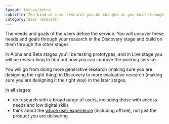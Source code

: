 ```yaml
---
layout: intros/intro
subtitle: The kind of user research you do changes as you move through the service design and delivery process.
category: User research
---
```


The needs and goals of the users define the service. You will uncover these needs and goals through your research in the Discovery stage and build on them through the other stages.

In Alpha and Beta stages you'll be testing prototypes, and in Live stage you will be researching to find out how you can improve the working service.

You will go from doing more generative research (making sure you are designing the right thing) in Discovery to more evaluative research (making sure you are designing it the right way) in the later stages.

In all stages:
- do research with a broad range of users, including those with access needs and low digital skills
- think about the [whole user experience](/service-design-delivery-process/whole-user-experience/) (including offline), not just the product you are delivering
